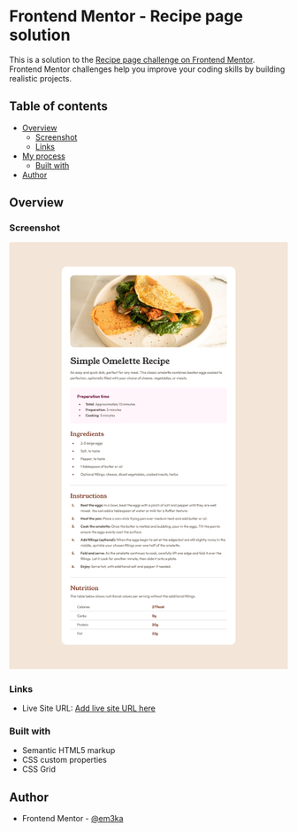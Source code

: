 # Frontend Mentor - Recipe page solution

This is a solution to the [Recipe page challenge on Frontend Mentor](https://www.frontendmentor.io/challenges/recipe-page-KiTsR8QQKm). Frontend Mentor challenges help you improve your coding skills by building realistic projects.

## Table of contents

- [Overview](#overview)
  - [Screenshot](#screenshot)
  - [Links](#links)
- [My process](#my-process)
  - [Built with](#built-with)
- [Author](#author)

## Overview

### Screenshot

![](./screenshot/recipe-page-desktop.png)

### Links

- Live Site URL: [Add live site URL here]([https://your-live-site-url.com](https://wonderful-entremet-1124ef.netlify.app/))

### Built with

- Semantic HTML5 markup
- CSS custom properties
- CSS Grid

## Author

- Frontend Mentor - [@em3ka](https://www.frontendmentor.io/profile/Em3ka)
